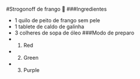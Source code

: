 #Strogonoff de frango :chicken: 
###Ingredientes
 - 1 quilo de peito de frango sem pele 
 - 1 tablete de caldo de galinha
 - 3 colheres de sopa de óleo 
###Modo de preparo 
- 1. Red 
- 2. Green 
- 3. Purple 
